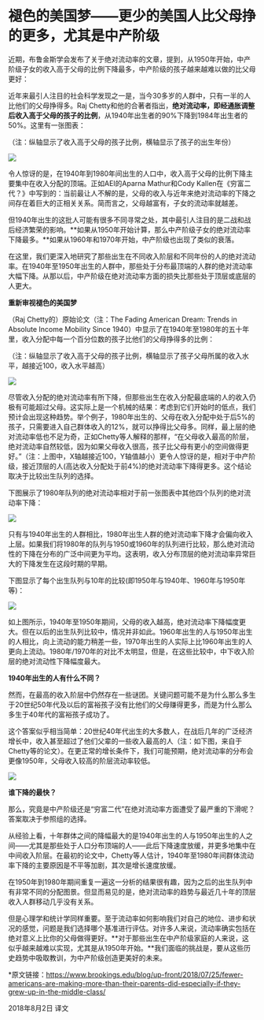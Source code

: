 # 褪色的美国梦——更少的美国人比父母挣的更多，尤其是中产阶级

近期，布鲁金斯学会发布了关于绝对流动率的文章，提到，从1950年开始，中产阶级子女的收入高于父母的比例下降最多，中产阶级的孩子越来越难以做的比父母更好：

近年来最引人注目的社会科学发现之一是，当今30多岁的人群中，只有一半的人比他们的父母挣得多。Raj Chetty和他的合著者指出，**绝对流动率，即经通胀调整后收入高于父母的孩子的比例**，从1940年出生者的90%下降到1984年出生者的50%。这里有一张图表：

（注：纵轴显示了收入高于父母的孩子比例，横轴显示了孩子的出生年份）

![](https://botusercontent.telegra.ph/ifttt/file/eyJmIjoiQWdBREJRQURPYWd4R3o5TE9WZXlxeTg3WDU5bFFReEgxaklBQkUtQWxIMWgyZnJiZG80Q0FBRUMiLCJtIjoiaW1hZ2VcL2pwZWciLCJuIjoicGhvdG8uanBnIiwiZCI6MTUzMzQ2NjMyOH0/6a9c46cfdafc01580d/photo.jpg)

令人惊讶的是，在1940年到1980年间出生的人口中，收入高于父母的比例下降主要集中在收入分配的顶端。正如AEI的Aparna Mathur和Cody Kallen在《穷富二代？》中写到的：当前最让人不解的是，父母的收入与近年来绝对流动率的下降之间存在着巨大的正相关关系。简而言之，父母越富有，子女的流动率就越差。

但1940年出生的这批人可能有很多不同寻常之处，其中最引人注目的是二战和战后经济繁荣的影响。**如果从1950年开始计算，那么中产阶级子女的绝对流动率下降最多。**如果从1960年和1970年开始，中产阶级也出现了类似的衰落。

在这里，我们更深入地研究了那些出生在不同收入阶层和不同年份的人的绝对流动率。在1940年至1950年出生的人群中，那些处于分布最顶端的人群的绝对流动率大幅下降。从那以后，中产阶级在绝对流动率方面的损失比那些处于顶层或底层的人更大。

**重新审视褪色的美国梦**

（Raj Chetty的）原始论文（注：The Fading American Dream: Trends in Absolute Income Mobility Since 1940）中显示了在1940年至1980年的五十年里，收入分配中每一个百分位数的孩子比他们的父母挣得多的比例：

（注：纵轴显示了收入高于父母的孩子比例，横轴显示了孩子父母所属的收入水平，越接近100，收入水平越高）

![](https://botusercontent.telegra.ph/ifttt/file/eyJmIjoiQWdBREJRQURPcWd4R3o5TE9WY3lFNXFwbUtmOWhobzAxVElBQktDWWVXUlBqN0pDUzVjQ0FBRUMiLCJtIjoiaW1hZ2VcL2pwZWciLCJuIjoicGhvdG8uanBnIiwiZCI6MTUzMzQ2NjQ0OX0/0d5f1cc1a2493717f9/photo.jpg)

尽管收入分配的绝对流动率有所下降，但那些出生在收入分配最底端的人的收入仍极有可能超过父母。这实际上是一个机械的结果：考虑到它们开始时的低点，我们预计会出现这种趋势。举个例子，1980年出生的、父母在收入分配中处于后5%的孩子，只需要进入自己群体收入的12%，就可以挣得比父母多。同样，最上层的绝对流动率低也不足为奇，正如Chetty等人解释的那样，“在父母收入最高的阶层，绝对流动率自然较低，因为如果父母收入很高，孩子比父母有更小的空间做得更好。”（注：上图中，X轴越接近100，Y轴值越小）更令人惊讶的是，相对于中产阶级，接近顶层的人(高达收入分配处于前4%)的绝对流动率下降得更多。这个结论取决于比较出生队列的选择。

下图展示了1980年队列的绝对流动率相对于前一张图表中其他四个队列的绝对流动率下降：

![](https://botusercontent.telegra.ph/ifttt/file/eyJmIjoiQWdBREJRQURPNmd4R3o5TE9WZVJDVGROY3JlWHRuNU0xVElBQkxVbXZvd2pwMlNIVm9ZQ0FBRUMiLCJtIjoiaW1hZ2VcL2pwZWciLCJuIjoicGhvdG8uanBnIiwiZCI6MTUzMzQ2NjUwOX0/07b272007770393b0b/photo.jpg)

只有与1940年出生的人群相比，1980年出生人群的绝对流动率下降才会偏向收入上层。如果我们将1980年的队列与1950或1960年的队列进行比较，那么绝对流动性的下降在分布的广泛中间更为平均。这表明，收入分布顶层的绝对流动率异常巨大的下降发生在这段时期的早期。

下图显示了每个出生队列与10年的比较(即1950年与1940年、1960年与1950年等)：

![](https://botusercontent.telegra.ph/ifttt/file/eyJmIjoiQWdBREJRQURQS2d4R3o5TE9WZEtIdTQ0eG5sYjdHSkgxaklBQktfc3MxR2l2d1VrN29vQ0FBRUMiLCJtIjoiaW1hZ2VcL2pwZWciLCJuIjoicGhvdG8uanBnIiwiZCI6MTUzMzQ2NjU3OH0/ebaf9288e32151185d/photo.jpg)

如上图所示，1940年至1950年期间，父母的收入越高，绝对流动率下降幅度更大。但在以后的出生队列比较中，情况并非如此。1960年出生的人与1950年出生的人相比，向上流动的能力稍差一些，1970年出生的人实际上比1960年出生的人更向上流动。1980年/1970年的对比不太明显，但是，在这些比较中，中下收入阶层的绝对流动性下降幅度最大。

**1940年出生的人有什么不同？**

然而，在最高的收入阶层中仍然存在一些谜团。关键问题可能不是为什么那么多生于20世纪50年代及以后的富裕孩子没有比他们的父母赚得更多，而是为什么那么多生于40年代的富裕孩子成功了。

这个答案似乎相当简单：20世纪40年代出生的大多数人，在战后几年的广泛经济增长中，收入甚至超过了他们父辈的一些收入最高的人（注：如下图，来自于Chetty等的论文）。在更正常的增长条件下，我们可能预期，绝对流动率的分布会更像1950年，父母收入较高的阶层流动率较低。

![](https://botusercontent.telegra.ph/ifttt/file/eyJmIjoiQWdBREJRQURQYWd4R3o5TE9WZXJSNV9OVHhMckFkS2QxaklBQk5zWWMwYnRYQW5OMncwQkFBRUMiLCJtIjoiaW1hZ2VcL2pwZWciLCJuIjoicGhvdG8uanBnIiwiZCI6MTUzMzQ2NjYwOX0/55c0d096bfaa00646d/photo.jpg)

**谁下降的最快？**

那么，究竟是中产阶级还是“穷富二代”在绝对流动率方面遭受了最严重的下滑呢？答案取决于参照组的选择。

从经验上看，十年群体之间的降幅最大的是1940年出生的人与1950年出生的人之间——尤其是那些处于人口分布顶端的人——此后下降速度放缓，并更多地集中在中间收入阶层。在最初的论文中，Chetty等人估计，1940年至1980年间群体流动率下降的主要原因是不平等加剧，其次是增长速度放缓。

在1950年到1980年期间重复一遍这一分析的结果很有趣，因为之后的出生队列中有非常不同的分配图景。但显而易见的是，绝对流动率的趋势与最近几十年的顶层收入人群移动几乎没有关系。

但是心理学和统计学同样重要。至于流动率如何影响我们对自己的地位、进步和状况的感觉，问题是我们选择哪个基准进行评估。对许多人来说，流动率确实包括在绝对意义上比你的父母做得更好。**对于那些出生在中产阶级家庭的人来说，这似乎越来越难以实现，尤其是从1950年开始。**我们面临的挑战是，要从这些历史趋势中吸取教训，为中产阶级创造更美好的未来。

*原文链接：https://www.brookings.edu/blog/up-front/2018/07/25/fewer-americans-are-making-more-than-their-parents-did-especially-if-they-grew-up-in-the-middle-class/

2018年8月2日 译文